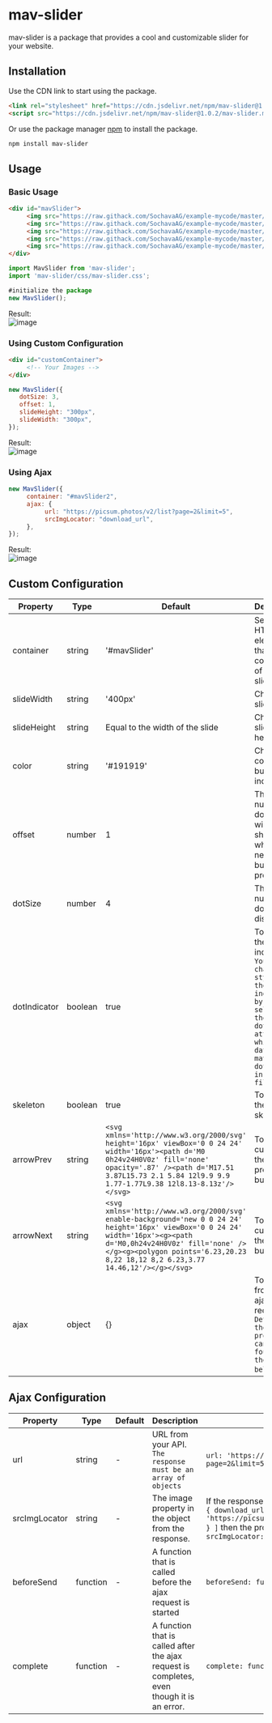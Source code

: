 # mav-slider

mav-slider is a package that provides a cool and customizable slider for your website.

## Installation

Use the CDN link to start using the package.

```html
<link rel="stylesheet" href="https://cdn.jsdelivr.net/npm/mav-slider@1.0.2/css/mav-slider.min.css">
<script src="https://cdn.jsdelivr.net/npm/mav-slider@1.0.2/mav-slider.min.js"></script>
```

Or use the package manager [npm](https://www.npmjs.com/package/mav-slider) to install the package.

```bash
npm install mav-slider
```

## Usage

### Basic Usage

```html
<div id="mavSlider">
     <img src="https://raw.githack.com/SochavaAG/example-mycode/master/pens/1_images/img-1098x549-15.jpg" alt=""/>
     <img src="https://raw.githack.com/SochavaAG/example-mycode/master/pens/1_images/img-1098x549-5.jpg" alt="" />
     <img src="https://raw.githack.com/SochavaAG/example-mycode/master/pens/1_images/img-1098x549-1.jpg" alt=""/>
     <img src="https://raw.githack.com/SochavaAG/example-mycode/master/pens/1_images/img-1098x549-10.jpg" alt=""/>
     <img src="https://raw.githack.com/SochavaAG/example-mycode/master/pens/1_images/img-1098x549-4.jpg" alt=""/>
</div>
```

```javascript
import MavSlider from 'mav-slider';
import 'mav-slider/css/mav-slider.css';

#initialize the package
new MavSlider();
```
Result: <br>
![image](https://user-images.githubusercontent.com/81004830/202831165-b10db9e7-dcea-4a7b-be83-8cac4283cb78.png)

### Using Custom Configuration

```html
<div id="customContainer">
     <!-- Your Images -->
</div>
```

```javascript
new MavSlider({
   dotSize: 3,
   offset: 1,
   slideHeight: "300px",
   slideWidth: "300px",
});
```
Result: <br>
![image](https://user-images.githubusercontent.com/81004830/202831189-8b4df263-9b79-4cd2-b31a-e6cc41b1512f.png)

### Using Ajax

```javascript
new MavSlider({
     container: "#mavSlider2",
     ajax: {
          url: "https://picsum.photos/v2/list?page=2&limit=5",
          srcImgLocator: "download_url",
     },
});
```
Result: <br>
![image](https://user-images.githubusercontent.com/81004830/202831152-d4fdbc88-5770-4675-a002-cb4f171d6de7.png)

## Custom Configuration

| Property | Type | Default | Description | Example |
| --- | --- | --- | --- | --- |
| container | string | '#mavSlider' | Select the HTML element that is the container of your slider. | `container: '#customContainer'` |
| slideWidth | string | '400px' | Change the slide width. | `slideWidth: '300px'` |
| slideHeight | string | Equal to the width of the slide | Change the slide height. | `slideHeight: '250px'` |
| color | string | '#191919' | Change the color of buttons and indicators. | `color: '#0F3754'` |
| offset | number | 1 | The number of dots that will be shifted when the next/prev button is pressed. | `offset: 2` |
| dotSize | number | 4 | The number of dots displayed. | `dotSize: 5` |
| dotIndicator | boolean | true | To display the dot indicator. `You can change the style of the dot indicator by selecting the active dot attribute which is data-mavslider-dot-active in your CSS file.` | `dotIndicator: false` |
| skeleton | boolean | true | To display the loading skeleton. | `skeleton: false` |
| arrowPrev | string | `<svg xmlns='http://www.w3.org/2000/svg' height='16px' viewBox='0 0 24 24' width='16px'><path d='M0 0h24v24H0V0z' fill='none' opacity='.87' /><path d='M17.51 3.87L15.73 2.1 5.84 12l9.9 9.9 1.77-1.77L9.38 12l8.13-8.13z'/></svg>` | To customize the previous button. | `arrowPrev: '&#171;'` |
| arrowNext | string | `<svg xmlns='http://www.w3.org/2000/svg' enable-background='new 0 0 24 24' height='16px' viewBox='0 0 24 24' width='16px'><g><path d='M0,0h24v24H0V0z' fill='none' /></g><g><polygon points='6.23,20.23 8,22 18,12 8,2 6.23,3.77 14.46,12'/></g></svg>` | To customize the next button. | `arrowNext: '&#187;'` |
| ajax | object | {} | To get data from an ajax request. `Details of the ajax property can be found in the table below`. | `ajax: { url 'https://picsum.photos/v2/list?page=2&limit=5', srcImgLocator: 'download_url' }` |

## Ajax Configuration

| Property | Type | Default | Description | Example |
| --- | --- | --- | --- | --- |
| url | string | - | URL from your API. `The response must be an array of objects` | `url: 'https://picsum.photos/v2/list?page=2&limit=5'` |
| srcImgLocator | string | - | The image property in the object from the response. | If the response from your API is like this `[ { download_url: 'https://picsum.photos/id/8/5000/3333' } ]` then the property will be `srcImgLocator: 'download_url'` |
| beforeSend | function | - | A function that is called before the ajax request is started | `beforeSend: function() { //Your Code }` |
| complete | function | - | A function that is called after the ajax request is completes, even though it is an error. | `complete: function() { //Your Code }` |
